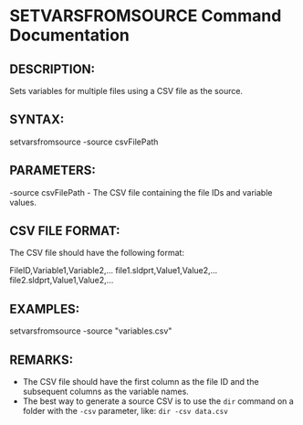 # SETVARSFROMSOURCE Command Documentation

## DESCRIPTION:
Sets variables for multiple files using a CSV file as the source.

## SYNTAX:
setvarsfromsource -source csvFilePath

## PARAMETERS:
-source csvFilePath - The CSV file containing the file IDs and variable values.

## CSV FILE FORMAT:
The CSV file should have the following format:

FileID,Variable1,Variable2,... file1.sldprt,Value1,Value2,... file2.sldprt,Value1,Value2,...

## EXAMPLES:
setvarsfromsource -source "variables.csv"

## REMARKS:
- The CSV file should have the first column as the file ID and the subsequent columns as the variable names.
- The best way to generate a source CSV is to use the `dir` command on a folder with the `-csv` parameter, like:
`dir -csv data.csv`
